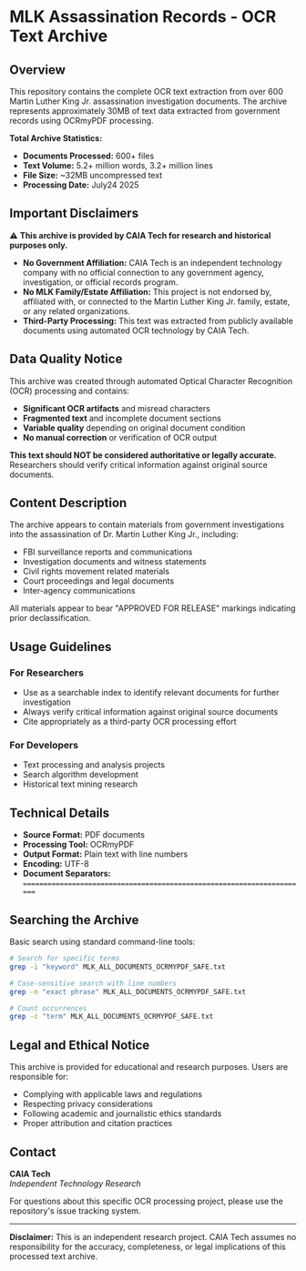 # MLK Assassination Records - OCR Text Archive

## Overview

This repository contains the complete OCR text extraction from over 600 Martin Luther King Jr. assassination investigation documents. The archive represents approximately 30MB of text data extracted from government records using OCRmyPDF processing.

**Total Archive Statistics:**
- **Documents Processed:** 600+ files
- **Text Volume:** 5.2+ million words, 3.2+ million lines
- **File Size:** ~32MB uncompressed text
- **Processing Date:** July24 2025

## Important Disclaimers

⚠️ **This archive is provided by CAIA Tech for research and historical purposes only.**

- **No Government Affiliation:** CAIA Tech is an independent technology company with no official connection to any government agency, investigation, or official records program.
- **No MLK Family/Estate Affiliation:** This project is not endorsed by, affiliated with, or connected to the Martin Luther King Jr. family, estate, or any related organizations.
- **Third-Party Processing:** This text was extracted from publicly available documents using automated OCR technology by CAIA Tech.

## Data Quality Notice

This archive was created through automated Optical Character Recognition (OCR) processing and contains:

- **Significant OCR artifacts** and misread characters
- **Fragmented text** and incomplete document sections  
- **Variable quality** depending on original document condition
- **No manual correction** or verification of OCR output

**This text should NOT be considered authoritative or legally accurate.** Researchers should verify critical information against original source documents.

## Content Description

The archive appears to contain materials from government investigations into the assassination of Dr. Martin Luther King Jr., including:

- FBI surveillance reports and communications
- Investigation documents and witness statements
- Civil rights movement related materials
- Court proceedings and legal documents
- Inter-agency communications

All materials appear to bear "APPROVED FOR RELEASE" markings indicating prior declassification.

## Usage Guidelines

### For Researchers
- Use as a searchable index to identify relevant documents for further investigation
- Always verify critical information against original source documents
- Cite appropriately as a third-party OCR processing effort

### For Developers
- Text processing and analysis projects
- Search algorithm development
- Historical text mining research

## Technical Details

- **Source Format:** PDF documents
- **Processing Tool:** OCRmyPDF
- **Output Format:** Plain text with line numbers
- **Encoding:** UTF-8
- **Document Separators:** `======================================================================`

## Searching the Archive

Basic search using standard command-line tools:
```bash
# Search for specific terms
grep -i "keyword" MLK_ALL_DOCUMENTS_OCRMYPDF_SAFE.txt

# Case-sensitive search with line numbers
grep -n "exact phrase" MLK_ALL_DOCUMENTS_OCRMYPDF_SAFE.txt

# Count occurrences
grep -c "term" MLK_ALL_DOCUMENTS_OCRMYPDF_SAFE.txt
```

## Legal and Ethical Notice

This archive is provided for educational and research purposes. Users are responsible for:
- Complying with applicable laws and regulations
- Respecting privacy considerations
- Following academic and journalistic ethics standards
- Proper attribution and citation practices

## Contact

**CAIA Tech**  
*Independent Technology Research*

For questions about this specific OCR processing project, please use the repository's issue tracking system.

---

**Disclaimer:** This is an independent research project. CAIA Tech assumes no responsibility for the accuracy, completeness, or legal implications of this processed text archive.
